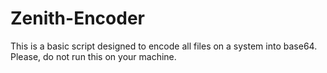 # Zenith-Encoder
This is a basic script designed to encode all files on a system into base64. Please, do not run this on your machine.

